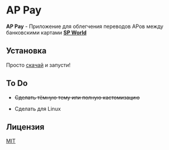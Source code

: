 # AP Pay

**AP Pay** - Приложение для облегчения переводов АРов между банковскими картами [**SP World**](https://spworlds.ru/)

## Установка

Просто [скачай](https://github.com/KOTOKOPOlb/AP-Pay/releases/tag/Releases) и запусти!

## To Do

- ~~Сделать тёмную тему или полную кастомизацию~~

- Сделать для Linux

## Лицензия

[MIT](https://choosealicense.com/licenses/mit/)
